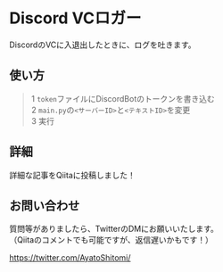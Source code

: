 # Discord VCロガー

DiscordのVCに入退出したときに、ログを吐きます。

## 使い方

> 1	`token`ファイルにDiscordBotのトークンを書き込む<br>
2	`main.py`の`<サーバーID>`と`<テキストID>`を変更<br>
3	実行

## 詳細

詳細な記事をQiitaに投稿しました！

## お問い合わせ

質問等がありましたら、TwitterのDMにお願いいたします。<br>
（Qiitaのコメントでも可能ですが、返信遅いかもです！）

https://twitter.com/AyatoShitomi/

